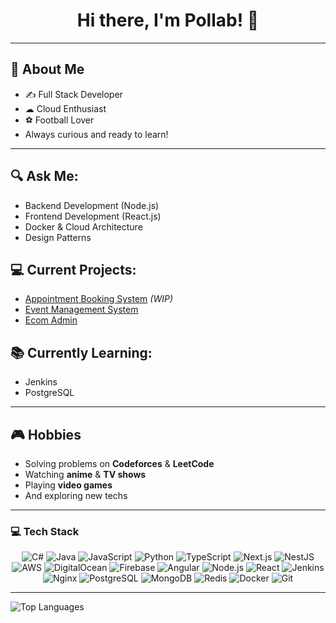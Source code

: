 <h1 align="center">Hi there, I'm Pollab! 👋</h1>


---

## 💬 About Me
- ✍ Full Stack Developer
- ☁ Cloud Enthusiast
- ⚽ Football Lover
- Always curious and ready to learn!

---

## 🔍 Ask Me:
- Backend Development (Node.js)  
- Frontend Development (React.js)  
- Docker & Cloud Architecture  
- Design Patterns  

## 💻 Current Projects:
- [Appointment Booking System](https://github.com/pollabd/apointo.git) *(WIP)*
- [Event Management System](https://github.com/pollabd/event-management-system.git) 
- [Ecom Admin](https://github.com/pollabd/ecom-admin.git) 

## 📚 Currently Learning:
- Jenkins  
- PostgreSQL

---

## 🎮 Hobbies
- Solving problems on **Codeforces** & **LeetCode**
- Watching **anime** & **TV shows**
- Playing **video games**
- And exploring new techs 

---

### 💻 Tech Stack

<p align="center">
  <img src="https://img.shields.io/badge/c%23-%23239120.svg?style=for-the-badge&logo=csharp&logoColor=white" alt="C#" />
  <img src="https://img.shields.io/badge/java-%23ED8B00.svg?style=for-the-badge&logo=openjdk&logoColor=white" alt="Java" />
  <img src="https://img.shields.io/badge/javascript-%23323330.svg?style=for-the-badge&logo=javascript&logoColor=%23F7DF1E" alt="JavaScript" />
  <img src="https://img.shields.io/badge/python-3670A0?style=for-the-badge&logo=python&logoColor=ffdd54" alt="Python" />
  <img src="https://img.shields.io/badge/typescript-%23007ACC.svg?style=for-the-badge&logo=typescript&logoColor=white" alt="TypeScript" />
  <img src="https://img.shields.io/badge/Next-black?style=for-the-badge&logo=next.js&logoColor=white" alt="Next.js" />
  <img src="https://img.shields.io/badge/nestjs-%23E0234E.svg?style=for-the-badge&logo=nestjs&logoColor=white" alt="NestJS" />
  <img src="https://img.shields.io/badge/AWS-%23FF9900.svg?style=for-the-badge&logo=amazon-aws&logoColor=white" alt="AWS" />
  <img src="https://img.shields.io/badge/DigitalOcean-%230167ff.svg?style=for-the-badge&logo=digitalOcean&logoColor=white" alt="DigitalOcean" />
  <img src="https://img.shields.io/badge/firebase-%23039BE5.svg?style=for-the-badge&logo=firebase" alt="Firebase" />
  <img src="https://img.shields.io/badge/angular-%23DD0031.svg?style=for-the-badge&logo=angular&logoColor=white" alt="Angular" />
  <img src="https://img.shields.io/badge/node.js-6DA55F?style=for-the-badge&logo=node.js&logoColor=white" alt="Node.js" />
  <img src="https://img.shields.io/badge/react-%2320232a.svg?style=for-the-badge&logo=react&logoColor=%2361DAFB" alt="React" />
  <img src="https://img.shields.io/badge/jenkins-%232C5263.svg?style=for-the-badge&logo=jenkins&logoColor=white" alt="Jenkins" />
  <img src="https://img.shields.io/badge/nginx-%23009639.svg?style=for-the-badge&logo=nginx&logoColor=white" alt="Nginx" />
  <img src="https://img.shields.io/badge/postgres-%23316192.svg?style=for-the-badge&logo=postgresql&logoColor=white" alt="PostgreSQL" />
  <img src="https://img.shields.io/badge/MongoDB-%234ea94b.svg?style=for-the-badge&logo=mongodb&logoColor=white" alt="MongoDB" />
  <img src="https://img.shields.io/badge/redis-%23DD0031.svg?style=for-the-badge&logo=redis&logoColor=white" alt="Redis" />
  <img src="https://img.shields.io/badge/Docker-%230167ff.svg?style=for-the-badge&logo=docker&logoColor=white" alt="Docker" />
  <img src="https://img.shields.io/badge/git-%23F05033.svg?style=for-the-badge&logo=git&logoColor=white" alt="Git" />
</p>

---

<!--  

### 🔧 GitHub Stats
<p align="center">
  <img src="https://github-readme-stats.vercel.app/api?username=pollabd&theme=catppuccin_mocha&hide_border=false&include_all_commits=true&count_private=true" alt="GitHub Stats" />
  <img src="https://github-readme-streak-stats.herokuapp.com/?user=pollabd&theme=catppuccin_mocha&hide_border=false" alt="GitHub Streak" />
  -->
  <img src="https://github-readme-stats.vercel.app/api/top-langs/?username=pollabd&theme=catppuccin_mocha&hide_border=false&include_all_commits=true&count_private=true&layout=compact" alt="Top Languages" />
</p>

